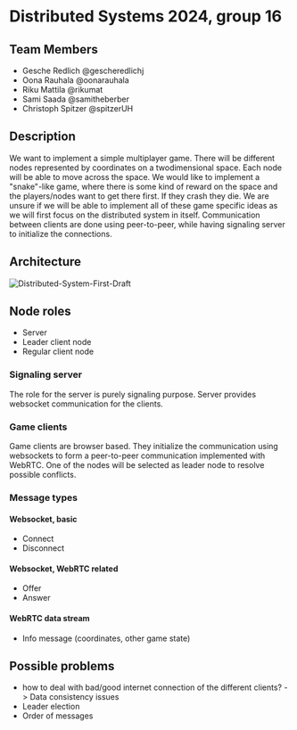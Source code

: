 # Distributed Systems 2024, group 16

## Team Members
* Gesche Redlich @gescheredlichj
* Oona Rauhala @oonarauhala
* Riku Mattila @rikumat
* Sami Saada @samitheberber
* Christoph Spitzer @spitzerUH

## Description

We want to implement a simple multiplayer game.
There will be different nodes represented by coordinates on a twodimensional space.
Each node will be able to move across the space.
We would like to implement a "snake"-like game, where there is some kind of reward on the space and the players/nodes want to get there first.
If they crash they die.
We are unsure if we will be able to implement all of these game specific ideas as we will first focus on the distributed system in itself.
Communication between clients are done using peer-to-peer, while having signaling server to initialize the connections.

## Architecture

![Distributed-System-First-Draft](https://github.com/user-attachments/assets/f672382a-1d7a-40f7-b9f9-a565cf85619f)

## Node roles

* Server
* Leader client node
* Regular client node

### Signaling server

The role for the server is purely signaling purpose.
Server provides websocket communication for the clients.

### Game clients

Game clients are browser based.
They initialize the communication using websockets to form a peer-to-peer communication implemented with WebRTC.
One of the nodes will be selected as leader node to resolve possible conflicts.

### Message types

#### Websocket, basic
* Connect
* Disconnect

#### Websocket, WebRTC related
* Offer
* Answer

#### WebRTC data stream
* Info message (coordinates, other game state)

## Possible problems
* how to deal with bad/good internet connection of the different clients? -> Data consistency issues
* Leader election
* Order of messages
